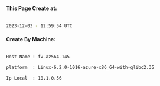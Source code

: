 
   
#### This Page Create at:

```bash

2023-12-03 - 12:59:54 UTC

```

#### Create By Machine:

```bash

Host Name : fv-az564-145

platform  : Linux-6.2.0-1016-azure-x86_64-with-glibc2.35

Ip Local  : 10.1.0.56

```

